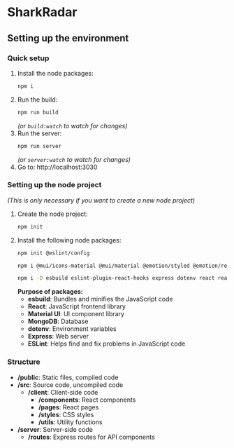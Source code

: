 # SharkRadar

## Setting up the environment

### Quick setup

1. Install the node packages:
    ```bash
    npm i
    ```
2. Run the build:
    ```bash
    npm run build
    ```
    *(or `build:watch` to watch for changes)*
3. Run the server:
    ```bash
    npm run server
    ```
    *(or `server:watch` to watch for changes)*
4. Go to: http://localhost:3030

### Setting up the node project

*(This is only necessary if you want to create a new node project)*

1. Create the node project:
    ```bash
    npm init
    ```
2. Install the following node packages:
    ```bash
    npm init @eslint/config
    ```
    ```bash
    npm i @mui/icons-material @mui/material @emotion/styled @emotion/react mongodb
    ```
    ```bash
    npm i -D esbuild eslint-plugin-react-hooks express dotenv react react-dom react-router-dom
    ```
    **Purpose of packages:**
    - **esbuild**: Bundles and minifies the JavaScript code
    - **React**: JavaScript frontend library
    - **Material UI**: UI component library
    - **MongoDB**: Database
    - **dotenv**: Environment variables
    - **Express**: Web server
    - **ESLint**: Helps find and fix problems in JavaScript code

### Structure

- **/public**: Static files, compiled code
- **/src**: Source code, uncompiled code
    - **/client**: Client-side code
        - **/components**: React components
        - **/pages**: React pages
        - **/styles**: CSS styles
        - **/utils**: Utility functions
- **/server**: Server-side code
    - **/routes**: Express routes for API components

